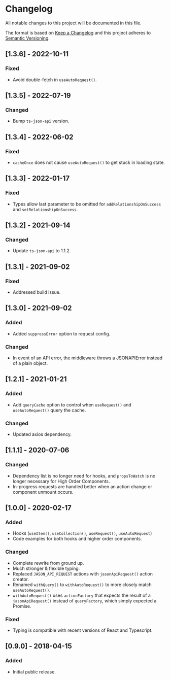 # Changelog

All notable changes to this project will be documented in this file.

The format is based on [Keep a Changelog](http://keepachangelog.com/en/1.0.0/)
and this project adheres to [Semantic Versioning](http://semver.org/spec/v2.0.0.html).

## [1.3.6] - 2022-10-11

### Fixed

-   Avoid double-fetch in `useAutoRequest()`.

## [1.3.5] - 2022-07-19

### Changed

-   Bump `ts-json-api` version.

## [1.3.4] - 2022-06-02

### Fixed

-   `cacheOnce` does not cause `useAutoRequest()` to get stuck in loading state.

## [1.3.3] - 2022-01-17

### Fixed

-   Types allow last parameter to be omitted for `addRelationshipOnSuccess` and `setRelationshipOnSuccess`.

## [1.3.2] - 2021-09-14

### Changed

-   Update `ts-json-api` to 1.1.2.

## [1.3.1] - 2021-09-02

### Fixed

-   Addressed build issue.

## [1.3.0] - 2021-09-02

### Added

-   Added `suppressError` option to request config.

### Changed

-   In event of an API error, the middleware throws a JSONAPIError instead of a plain object.

## [1.2.1] - 2021-01-21

### Added

-   Add `queryCache` option to control when `useRequest()`
    and `useAutoRequest()` query the cache.

### Changed

-   Updated axios dependency.

## [1.1.1] - 2020-07-06

### Changed

-   Dependency list is no longer need for hooks, and `propsToWatch`
    is no longer necessary for High Order Components.
-   In-progress requests are handled better when an action change or
    component unmount occurs.

## [1.0.0] - 2020-02-17

### Added

-   Hooks (`useItem()`, `useCollection()`, `useRequest()`, `useAutoRequest`)
-   Code examples for both hooks and higher order components.

### Changed

-   Complete rewrite from ground up.
-   Much stronger & flexible typing.
-   Replaced `JASON_API_REQUEST` actions with `jasonApiRequest()` action creator.
-   Renamed `withQuery()` to `withAutoRequest()` to more closely match `useAutoRequest()`.
-   `withAutoRequest()` uses `actionFactory` that expects the result of a `jasonApiRequest()`
    instead of `queryFactory`, which simply expected a Promise.

### Fixed

-   Typing is compatible with recent versions of React and Typescript.

## [0.9.0] - 2018-04-15

### Added

-   Initial public release.
